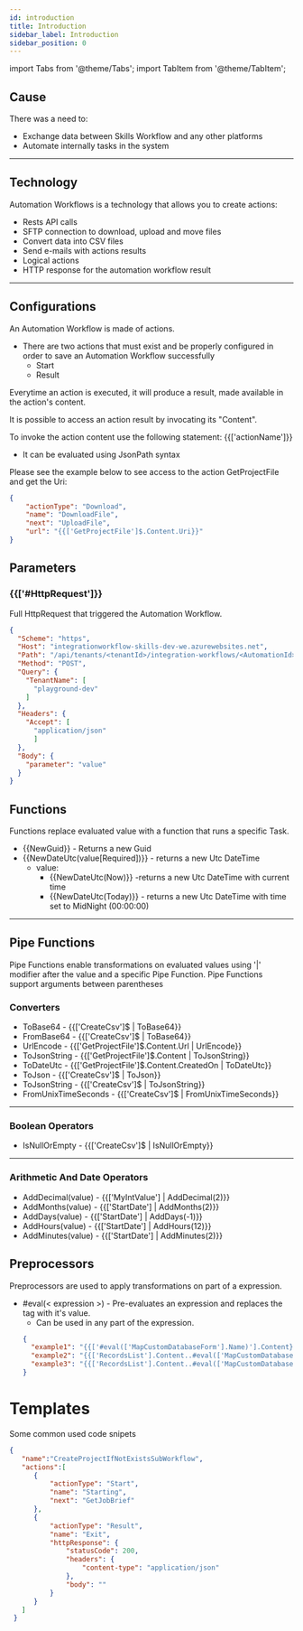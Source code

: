 ```yaml
---
id: introduction 
title: Introduction
sidebar_label: Introduction
sidebar_position: 0
---
```


import Tabs from '@theme/Tabs'; import TabItem from '@theme/TabItem';

## Cause

There was a need to:

* Exchange data between Skills Workflow and any other platforms
* Automate internally tasks in the system

---

## Technology

Automation Workflows is a technology that allows you to create actions:

* Rests API calls
* SFTP connection to download, upload and move files
* Convert data into CSV files
* Send e-mails with actions results
* Logical actions
* HTTP response for the automation workflow result

---

## Configurations

An Automation Workflow is made of actions.

* There are two actions that must exist and be properly configured in order to save an Automation Workflow successfully
    * Start
    * Result

Everytime an action is executed, it will produce a result, made available in the action's content.

It is possible to access an action result by invocating its "Content".

To invoke the action content use the following statement: {{['actionName']}}

* It can be evaluated using JsonPath syntax

Please see the example below to see  access to the action GetProjectFile and get the Uri:

```json title="Accessing GetProjectFile action's content to use the Uri"
{   
    "actionType": "Download",  
    "name": "DownloadFile",  
    "next": "UploadFile",  
    "url": "{{['GetProjectFile']$.Content.Uri}}"  
}
```
## Parameters

### {{['#HttpRequest']}} 
Full HttpRequest that triggered the Automation Workflow.

```json title="Full Http Request Example"
{
  "Scheme": "https",
  "Host": "integrationworkflow-skills-dev-we.azurewebsites.net",
  "Path": "/api/tenants/<tenantId>/integration-workflows/<AutomationId>/execute",
  "Method": "POST",
  "Query": {
    "TenantName": [
      "playground-dev"
    ]
  },
  "Headers": {
    "Accept": [
      "application/json"
      ]
  },
  "Body": {
    "parameter": "value"
  }
}
```
## Functions
Functions replace evaluated value with a function that runs a specific Task.
* {{NewGuid}} - Returns a new Guid
* {{NewDateUtc(value[Required])}} - returns a new Utc DateTime
  * value:
    * {{NewDateUtc(Now)}} -returns a new Utc DateTime with current time
    * {{NewDateUtc(Today)}} - returns a new Utc DateTime with time set to MidNight (00:00:00)

---
## Pipe Functions
Pipe Functions enable transformations on evaluated values using '|' modifier after the value and a specific Pipe Function.
Pipe Functions support arguments between parentheses 
### Converters

* ToBase64 - {{['CreateCsv']$ | ToBase64}}
* FromBase64 - {{['CreateCsv']$ | ToBase64}}
* UrlEncode - {{['GetProjectFile']$.Content.Url | UrlEncode}}
* ToJsonString - {{['GetProjectFile']$.Content | ToJsonString}}
* ToDateUtc - {{['GetProjectFile']$.Content.CreatedOn | ToDateUtc}}
* ToJson - {{['CreateCsv']$ | ToJson}}
* ToJsonString - {{['CreateCsv']$ | ToJsonString}}
* FromUnixTimeSeconds - {{['CreateCsv']$ | FromUnixTimeSeconds}}
---
### Boolean Operators
* IsNullOrEmpty - {{['CreateCsv']$ | IsNullOrEmpty}}
---
### Arithmetic And Date Operators
* AddDecimal(value) - {{['MyIntValue'] | AddDecimal(2)}}
* AddMonths(value) - {{['StartDate'] | AddMonths(2)}}
* AddDays(value) - {{['StartDate'] | AddDays(-1)}}
* AddHours(value) - {{['StartDate'] | AddHours(12)}}
* AddMinutes(value) - {{['StartDate'] | AddMinutes(2)}}

## Preprocessors

Preprocessors are used to apply transformations on part of a expression.

* #eval(< expression >) - Pre-evaluates an expression and replaces the tag with it's value.
  * Can be used in any part of the expression.
  ``` json title="Examples"
  {
    "example1": "{{['#eval(['MapCustomDatabaseForm'].Name)'].Content}}",
    "example2": "{{['RecordsList'].Content..#eval(['MapCustomDatabaseForm'].Id)}}",
    "example3": "{{['RecordsList'].Content..#eval(['MapCustomDatabaseForm'].name).#eval(['MapCustomDatabaseForm'].Id)}}"
  }
  ```

# Templates

Some common used code snipets

``` json title="SubWorkflow Template"
{
   "name":"CreateProjectIfNotExistsSubWorkflow",
   "actions":[
      {
          "actionType": "Start",
          "name": "Starting",
          "next": "GetJobBrief"
      },
      {
          "actionType": "Result",
          "name": "Exit",
          "httpResponse": {
              "statusCode": 200,
              "headers": {
                  "content-type": "application/json"
              },
              "body": ""
          }
      }
   ]
 }
```





